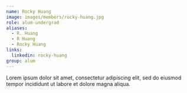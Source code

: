 ```yaml
---
name: Rocky Huang
image: images/members/rocky-huang.jpg
role: alum-undergrad
aliases:
  - R. Huang
  - R Huang
  - Rocky Huang
links: 
  linkedin: rocky-huang
group: alum
---
```


Lorem ipsum dolor sit amet, consectetur adipiscing elit, sed do eiusmod tempor incididunt ut labore et dolore magna aliqua.
